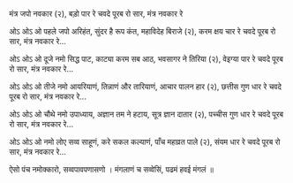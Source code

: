 मंत्र जपो नवकार (२), बड़ो पार रे
चवदे पूरब रो सार, मंत्र नवकार रे

ओऽ ओऽ ओ पहले जपो अरिहंत,
सुंदर है रूप कंत,
महाविदेह बिराजे (२), करम क्षय चार रे
चवदे पूरब रो सार, मंत्र नवकार रे...

ओऽ ओऽ ओ दूजे नमो सिद्ध पाट,
काट्या करम सब आठ,
भवसागर ने तिरिया (२), वेइग्या पार रे
चवदे पूरब रो सार, मंत्र नवकार रे...

ओऽ ओऽ ओ तीजे नमो आयरियाणं,
तिन्नाणं और तारियाणं,
आचार पालन हार (२), छत्तीस गुण धार रे
चवदे पूरब रो सार, मंत्र नवकार रे...

ओऽ ओऽ ओ चौथे नमो उपाध्याय,
अज्ञान तम ने हटाय,
सूत्र ज्ञान दातार (२), पच्चीस गुण धार रे
चवदे पूरब रो सार, मंत्र नवकार रे...

ओऽ ओऽ ओ नमो लोए सव्व साहूणं,
करे सकल कल्याणं,
पाँच महाव्रत पाले (२), संयम धार रे
चवदे पूरब रो सार, मंत्र नवकार रे...

ऐसो पंच नमोक्कारो, सव्वपावपणासणो ।
मंगलाणं च सव्वेसिं, पढमं हवई मंगलं ॥

